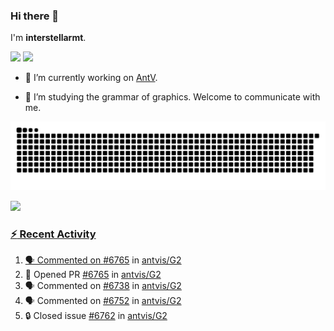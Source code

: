 ### Hi there 👋

I'm **interstellarmt**.

[![](https://img.shields.io/endpoint?url=https://awards.antv.vision/interstellarmt-g2-contributor.json)](https://github.com/antvis/g2)
[![](https://img.shields.io/endpoint?url=https://awards.antv.vision/interstellarmt-gpt-vis-contributor.json)](https://github.com/antvis/gpt-vis)

- 🔭 I’m currently working on [AntV](https://github.com/antvis).

- 📖 I’m studying the grammar of graphics. Welcome to communicate with me.

![](https://raw.githubusercontent.com/interstellarmt/interstellarmt/refs/heads/output/github-contribution-grid-snake.svg)
<div>
  <a href="https://github.com/interstellarmt">
  <img height="180em" src="https://github-readme-stats-eight-theta.vercel.app/api?username=interstellarmt&show_icons=true&include_all_commits=true&count_private=true&theme=tokyonight"/>
</div>
    
### :zap: Recent Activity

<!--START_SECTION:activity-->
1. 🗣 Commented on [#6765](https://github.com/antvis/G2/pull/6765#issuecomment-2796209967) in [antvis/G2](https://github.com/antvis/G2)
2. 💪 Opened PR [#6765](https://github.com/antvis/G2/pull/6765) in [antvis/G2](https://github.com/antvis/G2)
3. 🗣 Commented on [#6738](https://github.com/antvis/G2/pull/6738#issuecomment-2796025055) in [antvis/G2](https://github.com/antvis/G2)
4. 🗣 Commented on [#6752](https://github.com/antvis/G2/pull/6752#issuecomment-2796020750) in [antvis/G2](https://github.com/antvis/G2)
5. 🔒 Closed issue [#6762](https://github.com/antvis/G2/issues/6762) in [antvis/G2](https://github.com/antvis/G2)
<!--END_SECTION:activity-->

